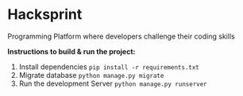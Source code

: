# Hacksprint
Programming Platform where developers challenge their coding skills

**Instructions to build & run the project:**
  1. Install dependencies `pip install -r requirements.txt`
  3. Migrate database `python manage.py migrate`
  4. Run the development Server `python manage.py runserver`
